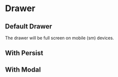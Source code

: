 <script setup>
import DrawerExample from './drawer/examples/DrawerExample.vue'
</script>

# Drawer

## Default Drawer
The drawer will be full screen on mobile (sm) devices.

<DrawerExample />

## With Persist
<DrawerExample persist /> 

## With Modal
<DrawerExample withModal /> 